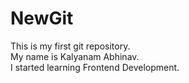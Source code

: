 # NewGit
This is my first git repository.
<br>
My name is Kalyanam Abhinav.
<br>
I started learning Frontend Development.
